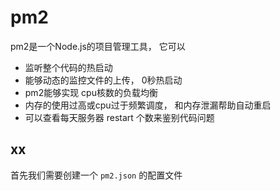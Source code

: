 # pm2
pm2是一个Node.js的项目管理工具， 它可以

* 监听整个代码的热启动
* 能够动态的监控文件的上传，  0秒热启动
* pm2能够实现 cpu核数的负载均衡
* 内存的使用过高或cpu过于频繁调度， 和内存泄漏帮助自动重启
* 可以查看每天服务器 restart 个数来鉴别代码问题

## xx

首先我们需要创建一个 `pm2.json` 的配置文件